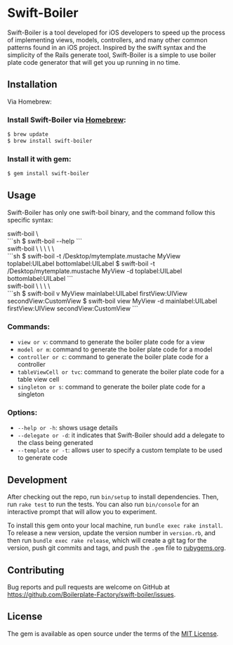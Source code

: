 # Swift-Boiler

Swift-Boiler is a tool developed for iOS developers to speed up the process of implementing views, models, controllers, and many other common patterns found in an iOS project. Inspired by the swift syntax and the simplicity of the Rails generate tool, Swift-Boiler is a simple to use boiler plate code generator that will get you up running in no time.

## Installation

Via Homebrew:

### Install Swift-Boiler via [Homebrew](http://brew.sh):

```sh
$ brew update
$ brew install swift-boiler
```

### Install it with gem:

```sh
$ gem install swift-boiler
```

## Usage

Swift-Boiler has only one swift-boil binary, and the command follow this specific syntax:
<summary>swift-boil \<option\></summary>
```sh
$ swift-boil --help
```

<summary>swift-boil \<option\> \<template_path\> \<class_name\> \<options\> \<properties\></summary>
```sh
$ swift-boil -t /Desktop/mytemplate.mustache MyView toplabel:UILabel bottomlabel:UILabel
$ swift-boil -t /Desktop/mytemplate.mustache MyView -d toplabel:UILabel bottomlabel:UILabel
```

<summary>swift-boil \<command\> \<class_name\> \<options\> \<properties\></summary>
```sh
$ swift-boil v MyView mainlabel:UILabel firstView:UIView secondView:CustomView
$ swift-boil view MyView -d mainlabel:UILabel firstView:UIView secondView:CustomView
```

### Commands:
- `view or v`: command to generate the boiler plate code for a view
- `model or m`: command to generate the boiler plate code for a model
- `controller or c`: command to generate the boiler plate code for a controller
- `tableViewCell or tvc`: command to generate the boiler plate code for a table view cell
- `singleton or s`: command to generate the boiler plate code for a singleton

### Options:
- `--help or -h`: shows usage details
- `--delegate or -d`: it indicates that Swift-Boiler should add a delegate to the class being generated
- `--template or -t`: allows user to specify a custom template to be used to generate code

## Development

After checking out the repo, run `bin/setup` to install dependencies. Then, run `rake test` to run the tests. You can also run `bin/console` for an interactive prompt that will allow you to experiment.

To install this gem onto your local machine, run `bundle exec rake install`. To release a new version, update the version number in `version.rb`, and then run `bundle exec rake release`, which will create a git tag for the version, push git commits and tags, and push the `.gem` file to [rubygems.org](https://rubygems.org).

## Contributing

Bug reports and pull requests are welcome on GitHub at https://github.com/Boilerplate-Factory/swift-boiler/issues.


## License

The gem is available as open source under the terms of the [MIT License](https://github.com/Boilerplate-Factory/swift-boiler/blob/master/LICENSE.txt).

